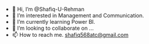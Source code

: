 - 👋 Hi, I’m @Shafiq-U-Rehman
- 👀 I’m interested in Management and Communication.
- 🌱 I’m currently learning Power BI.
- 💞️ I’m looking to collaborate on ...
- 📫 How to reach me. shafiq568atc@gmail.com

<!---
Shafiq-U-Rehman/Shafiq-U-Rehman is a ✨ special ✨ repository because its `README.md` (this file) appears on your GitHub profile.
You can click the Preview link to take a look at your changes.
--->
